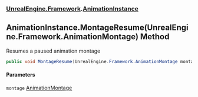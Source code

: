 ### [UnrealEngine.Framework](./UnrealEngine-Framework.md 'UnrealEngine.Framework').[AnimationInstance](./UnrealEngine-Framework-AnimationInstance.md 'UnrealEngine.Framework.AnimationInstance')
## AnimationInstance.MontageResume(UnrealEngine.Framework.AnimationMontage) Method
Resumes a paused animation montage  
```csharp
public void MontageResume(UnrealEngine.Framework.AnimationMontage montage);
```
#### Parameters
<a name='UnrealEngine-Framework-AnimationInstance-MontageResume(UnrealEngine-Framework-AnimationMontage)-montage'></a>
`montage` [AnimationMontage](./UnrealEngine-Framework-AnimationMontage.md 'UnrealEngine.Framework.AnimationMontage')  
  
